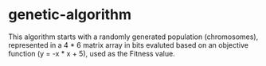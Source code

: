 # genetic-algorithm

This algorithm starts with a randomly generated population (chromosomes), represented in
a 4 * 6 matrix array in bits evaluted based on an objective function (y = -x * x + 5), used
as the Fitness value.

